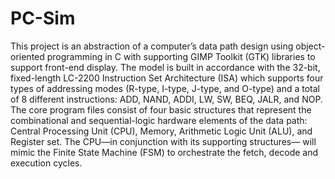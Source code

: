 # PC-Sim
This project is an abstraction of a computer’s data path design using object-oriented programming in C with supporting GIMP Toolkit (GTK) libraries to support front-end display. The model is built in accordance with the 32-bit, fixed-length LC-2200 Instruction Set Architecture (ISA) which supports four types of addressing modes (R-type, I-type, J-type, and O-type) and a total of 8 different instructions: ADD, NAND, ADDI, LW, SW, BEQ, JALR, and NOP. The core program files consist of four basic structures that represent the combinational and sequential-logic hardware elements of the data path: Central Processing Unit (CPU), Memory, Arithmetic Logic Unit (ALU), and Register set. The CPU—in conjunction with its supporting structures— will mimic the Finite State Machine (FSM) to orchestrate the fetch, decode and execution cycles. 

